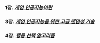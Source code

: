 ### 1장. [*게임 인공지능이란*](https://hyss.notion.site/1-What-is-Game-A-I-1299196ed5af4d51887259dbf14b01c1)


### 3장. [*게임 인공지능을 위한 고급 랜덤성 기술*](https://hyss.notion.site/3-Advanced-Randomness-Techniques-for-Game-AI-7cc987d443624b22a49fe4b61f454ebd)


### 4장. [*행동 선택 알고리즘*](https://hyss.notion.site/4-Behavior-Selection-Algorithm-b359c02e71424c3188a8a7abb017fd96)

